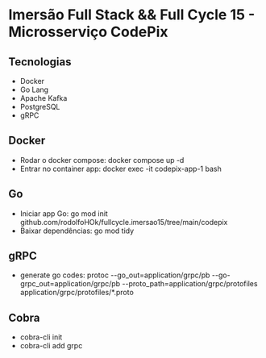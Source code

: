 # Imersão Full Stack && Full Cycle 15 - Microsserviço CodePix

## Tecnologias

- Docker
- Go Lang
- Apache Kafka
- PostgreSQL
- gRPC

## Docker

- Rodar o docker compose: docker compose up -d
- Entrar no container app: docker exec -it codepix-app-1 bash 

## Go

- Iniciar app Go: go mod init github.com/rodolfoHOk/fullcycle.imersao15/tree/main/codepix
- Baixar dependências: go mod tidy

## gRPC

- generate go codes: protoc --go_out=application/grpc/pb --go-grpc_out=application/grpc/pb --proto_path=application/grpc/protofiles application/grpc/protofiles/*.proto

## Cobra

- cobra-cli init
- cobra-cli add grpc
